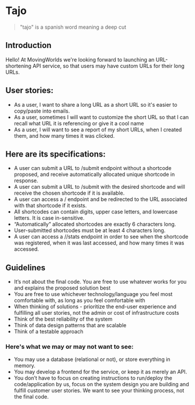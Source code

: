 # Tajo

> "tajo" is a spanish word meaning a deep cut

## Introduction

Hello! At MovingWorlds we're looking forward to launching an URL-shortening API service, so that users may have custom URLs for their long URLs.

## User stories:

 - As a user, I want to share a long URL as a short URL so it's easier to copy/paste into emails.
 - As a user, sometimes I will want to customize the short URL so that I can recall what URL it is referencing or give it a cool name
 - As a user, I will want to see a report of my short URLs, when I created them, and how many times it was clicked.

## Here are its specifications:

 - A user can submit a URL to /submit endpoint without a shortcode proposed, and receive automatically allocated unique shortcode in response.
 - A user can submit a URL to /submit with the desired shortcode and will receive the chosen shortcode if it is available.
 - A user can access a /<shortcode> endpoint and be redirected to the URL associated with that shortcode if it exists.
 - All shortcodes can contain digits, upper case letters, and lowercase letters. It is case in-sensitive.
 - “Automatically” allocated shortcodes are exactly 6 characters long.
 - User-submitted shortcodes must be at least 4 characters long.
 - A user can access a /<shortcode>/stats endpoint in order to see when the shortcode was registered, when it was last accessed, and how many times it was accessed.

## Guidelines

 - It’s not about the final code. You are free to use whatever works for you and explains the proposed solution best
 - You are free to use whichever technology/language you feel most comfortable with, as long as you feel comfortable with
 - When thinking of solutions - prioritize the end-user experience and fulfilling all user stories, not the admin or cost of infrastructure costs
 - Think of the best reliability of the system
 - Think of data design patterns that are scalable
 - Think of a testable approach

### Here's what we may or may not want to see:

 - You may use a database (relational or not), or store everything in memory.
 - You may develop a frontend for the service, or keep it as merely an API.
 - You don’t have to focus on creating instructions to run/deploy the code/application by us, focus on the system design you are building and fulfill customer user stories. We want to see your thinking process, not the final code.
